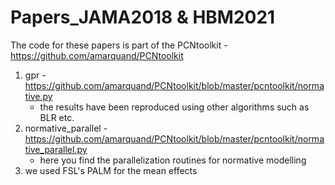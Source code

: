 # Papers_JAMA2018 & HBM2021
The code for these papers is part of the PCNtoolkit - https://github.com/amarquand/PCNtoolkit

1) gpr - https://github.com/amarquand/PCNtoolkit/blob/master/pcntoolkit/normative.py 
    * the results have been reproduced using other algorithms such as BLR etc.
2) normative_parallel - https://github.com/amarquand/PCNtoolkit/blob/master/pcntoolkit/normative_parallel.py
    * here you find the parallelization routines for normative modelling
3) we used FSL's PALM for the mean effects

